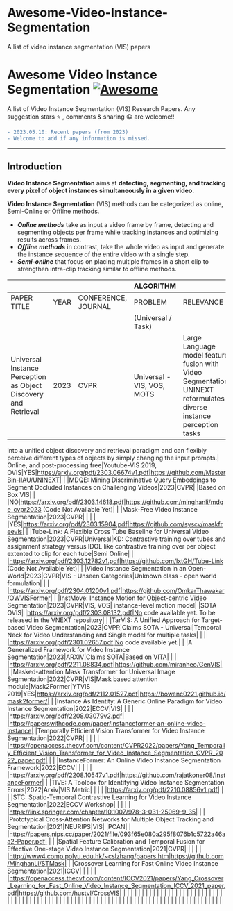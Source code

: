 # Awesome-Video-Instance-Segmentation
A list of video instance segmentation (VIS) papers 

# Awesome Video Instance Segmentation [![Awesome](https://awesome.re/badge.svg)](https://awesome.re)

A list of Video Instance Segmentation (VIS) Research Papers.
Any suggestion stars ⭐ , comments & sharing 😀 are welcome!!

```diff
- 2023.05.10: Recent papers (from 2023) 
- Welcome to add if any information is missed. 
```
---

## Introduction

**Video Instance Segmentation** aims at **detecting, segmenting, and tracking every pixel of object instances simultaneously in a given video.** 

**Video Instance Segmentation** (VIS) methods can be categorized as online, Semi-Online or Offline methods. 
- ***Online methods***  take as input a video frame by frame, detecting and segmenting objects per frame while tracking instances and optimizing results
across frames.
- ***Offline methods***  in contrast, take the whole video as input and generate the instance sequence of the entire video with a single step.
- ***Semi-online*** that focus on placing multiple frames in a short clip to strengthen intra-clip tracking similar to offline methods.


| | | |ALGORITHM| | |DATA|TRAINING |RESOURCES| | |
|:----|:----|:----|:----|:----|:----|:----|:----|:----|:----|:----|
|PAPER TITLE|YEAR|CONFERENCE, JOURNAL|PROBLEM|RELEVANCE|TRACKING|DATASET|CODE AVAILABLE|PAPER LINK|GITHUB LINK|PROJECT LINK|
| | | |(Universal / Task)| |(Online / Offline)| | | | | |
| Universal Instance Perception as Object Discovery and Retrieval |2023|CVPR|Universal - VIS, VOS, MOTS|Large Language model feature fusion with Video Segmentation, UNINEXT reformulates diverse instance perception tasks
into a unified object discovery and retrieval paradigm and
can flexibly perceive different types of objects by simply
changing the input prompts.| Online, and post-processing free|Youtube-VIS 2019, OVIS|YES|https://arxiv.org/pdf/2303.06674v1.pdf|https://github.com/MasterBin-IIAU/UNINEXT| |
|MDQE: Mining Discriminative Query Embeddings to Segment Occluded Instances on Challenging Videos|2023|CVPR| |Based on Box VIS| | |NO|https://arxiv.org/pdf/2303.14618.pdf|https://github.com/minghanli/mdqe_cvpr2023 (Code Not Available Yet)| |
|Mask-Free Video Instance Segmentation|2023|CVPR| | | | |YES|https://arxiv.org/pdf/2303.15904.pdf|https://github.com/syscv/maskfreevis| |
|Tube-Link: A Flexible Cross Tube Baseline for Universal Video Segmentation|2023|CVPR|Universal|KD: Contrastive training over tubes and assignment strategy versus IDOL like contrastive training over per object extented to clip for each tube|Semi Online| | |https://arxiv.org/pdf/2303.12782v1.pdf|https://github.com/lxtGH/Tube-Link (Code Not Available Yet)| |
|Video Instance Segmentation in an Open-World|2023|CVPR|VIS - Unseen Categories|Unknown class - open world formulation| | | |https://arxiv.org/pdf/2304.01200v1.pdf|https://github.com/OmkarThawakar/OWVISFormer| |
|InstMove: Instance Motion for Object-centric Video Segmentation|2023|CVPR|VIS, VOS| instance-level motion model| |SOTA OVIS| |https://arxiv.org/pdf/2303.08132.pdf|No code available yet. To be released in the VNEXT repository| |
|TarViS: A Unified Approach for Target-based Video Segmentation|2023|CVPR|Claims SOTA - Universal|Temporal Neck for Video Understanding and Single model for multiple tasks| | | |https://arxiv.org/pdf/2301.02657.pdf|No code available yet.| |
|A Generalized Framework for Video Instance Segmentation|2023|ARXIV|Claims SOTA|Based on VITA| | | |https://arxiv.org/pdf/2211.08834.pdf|https://github.com/miranheo/GenVIS| |
|Masked-attention Mask Transformer for Universal Image Segmentation|2022|CVPR|VIS|Mask based attention module|Mask2Former|YTVIS 2019|YES|https://arxiv.org/pdf/2112.01527.pdf|https://bowenc0221.github.io/mask2former/| |
|Instance As Identity: A Generic Online Paradigm for Video Instance Segmentation|2022|ECCV|VIS| | | | |https://arxiv.org/pdf/2208.03079v2.pdf| |https://paperswithcode.com/paper/instanceformer-an-online-video-instance|
|Temporally Efficient Vision Transformer for Video Instance Segmentation|2022|CVPR| | | | | |https://openaccess.thecvf.com/content/CVPR2022/papers/Yang_Temporally_Efficient_Vision_Transformer_for_Video_Instance_Segmentation_CVPR_2022_paper.pdf| | |
|InstanceFormer: An Online Video Instance Segmentation Framework|2022|ECCV| | | | | |https://arxiv.org/pdf/2208.10547v1.pdf|https://github.com/rajatkoner08/InstanceFormer| |
|TIVE: A Toolbox for Identifying Video Instance Segmentation Errors|2022|Arxiv|VIS Metric| | | | |https://arxiv.org/pdf/2210.08856v1.pdf| | |
|STC: Spatio-Temporal Contrastive Learning for Video Instance Segmentation|2022|ECCV Workshop| | | | | |https://link.springer.com/chapter/10.1007/978-3-031-25069-9_35| | |
|Prototypical Cross-Attention Networks for Multiple Object Tracking and Segmentation|2021|NEURIPS|VIS| |PCAN| | |https://papers.nips.cc/paper/2021/file/093f65e080a295f8076b1c5722a46aa2-Paper.pdf| | |
|Spatial Feature Calibration and Temporal Fusion for Effective One-stage Video Instance Segmentation|2021|CVPR| | | | | |http://www4.comp.polyu.edu.hk/~cslzhang/papers.htm|https://github.com/MinghanLi/STMask| |
|Crossover Learning for Fast Online Video Instance Segmentation|2021|ICCV| | | | | |https://openaccess.thecvf.com/content/ICCV2021/papers/Yang_Crossover_Learning_for_Fast_Online_Video_Instance_Segmentation_ICCV_2021_paper.pdf|https://github.com/hustvl/CrossVIS| |
| | | | | | | | | | | |
| | | | | | | | | | | |
| | | | | | | | | | | |
| | | | | | | | | | | |
| | | | | | | | | | | |
| | | | | | | | | | | |
| | | | | | | | | | | |
